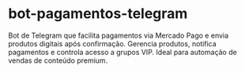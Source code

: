 # bot-pagamentos-telegram
Bot de Telegram que facilita pagamentos via Mercado Pago e envia produtos digitais após confirmação. Gerencia produtos, notifica pagamentos e controla acesso a grupos VIP. Ideal para automação de vendas de conteúdo premium.
